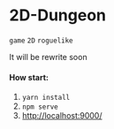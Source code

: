 # 2D-Dungeon
`game` `2D` `roguelike`
<p>It will be rewrite soon</p>

#### How start:
1. `yarn install`
2. `npm serve`
3. <http://localhost:9000/>

